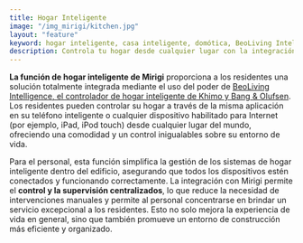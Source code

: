 ```yaml
---
title: Hogar Inteligente
image: "/img_mirigi/kitchen.jpg"
layout: "feature"
keyword: hogar inteligente, casa inteligente, domótica, BeoLiving Intelligence, Khimo, Bang & Olufsen, control, comodidad
description: Controla tu hogar desde cualquier lugar con la integración de hogar inteligente de Mirigi.
---
```


**La función de hogar inteligente de Mirigi** proporciona a los residentes una solución totalmente integrada mediante el uso del poder de [BeoLiving Intelligence, el controlador de hogar inteligente de Khimo y Bang & Olufsen](https://www.khimo.com/#products-bli). Los residentes pueden controlar su hogar a través de la misma aplicación en su teléfono inteligente o cualquier dispositivo habilitado para Internet (por ejemplo, iPad, iPod touch) desde cualquier lugar del mundo, ofreciendo una comodidad y un control inigualables sobre su entorno de vida.

Para el personal, esta función simplifica la gestión de los sistemas de hogar inteligente dentro del edificio, asegurando que todos los dispositivos estén conectados y funcionando correctamente. La integración con Mirigi permite el **control y la supervisión centralizados**, lo que reduce la necesidad de intervenciones manuales y permite al personal concentrarse en brindar un servicio excepcional a los residentes. Esto no solo mejora la experiencia de vida en general, sino que también promueve un entorno de construcción más eficiente y organizado.
